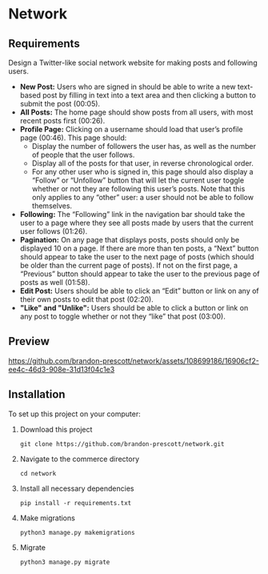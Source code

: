 # Network

## Requirements

Design a Twitter-like social network website for making posts and following users.

* **New Post:** Users who are signed in should be able to write a new text-based post by filling in text into a text area and then clicking a button to submit the post (00:05).
* **All Posts:** The home page should show posts from all users, with most recent posts first (00:26).
* **Profile Page:** Clicking on a username should load that user’s profile page (00:46). This page should:
  * Display the number of followers the user has, as well as the number of people that the user follows.
  * Display all of the posts for that user, in reverse chronological order.
  * For any other user who is signed in, this page should also display a “Follow” or “Unfollow” button that will let the current user toggle whether or not they are following this user’s posts. Note that this only applies to any “other” user: a user should not be able to follow themselves.
* **Following:** The “Following” link in the navigation bar should take the user to a page where they see all posts made by users that the current user follows (01:26).
* **Pagination:** On any page that displays posts, posts should only be displayed 10 on a page. If there are more than ten posts, a “Next” button should appear to take the user to the next page of posts (which should be older than the current page of posts). If not on the first page, a “Previous” button should appear to take the user to the previous page of posts as well (01:58).
* **Edit Post:** Users should be able to click an “Edit” button or link on any of their own posts to edit that post (02:20).
* **"Like" and "Unlike":** Users should be able to click a button or link on any post to toggle whether or not they “like” that post (03:00).
   
## Preview

https://github.com/brandon-prescott/network/assets/108699186/16906cf2-ee4c-46d3-908e-31d13f04c1e3

## Installation

To set up this project on your computer:
1. Download this project
    ```
    git clone https://github.com/brandon-prescott/network.git
    ```
2. Navigate to the commerce directory
    ```
    cd network
    ```
3. Install all necessary dependencies
    ```
    pip install -r requirements.txt
    ```
4. Make migrations
    ```
    python3 manage.py makemigrations
    ```
5. Migrate
    ```
    python3 manage.py migrate
    ```
